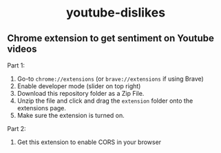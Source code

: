 <h1 align="center">youtube-dislikes</h1>

## Chrome extension to get sentiment on Youtube videos

Part 1: 
1. Go-to `chrome://extensions` (or `brave://extensions` if using Brave)
2. Enable developer mode (slider on top right)
3. Download this repository folder as a Zip File.
4. Unzip the file and click and drag the `extension` folder onto the extensions page.
5. Make sure the extension is turned on.

Part 2: 
1. Get this extension to enable CORS in your browser


